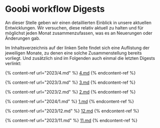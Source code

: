 # Goobi workflow Digests

An dieser Stelle geben wir einen detaillierten Einblick in unsere aktuellen Entwicklungen. Wir versuchen, diese relativ aktuell zu halten und für möglichst jeden Monat zusammenzufassen, was es an Neuerungen oder Änderungen gab.

Im Inhaltsverzeichnis auf der linken Seite findet sich eine Auflistung der jeweiligen Monate, zu denen eine solche Zusammenstellung bereits vorliegt. Und zusätzlich sind im Folgenden auch einmal die letzten Digests verlinkt:

{% content-ref url="2023/4.md" %}
[4.md](2023/4.md)
{% endcontent-ref %}

{% content-ref url="2023/3.md" %}
[3.md](2023/3.md)
{% endcontent-ref %}

{% content-ref url="2023/2.md" %}
[2.md](2023/2.md)
{% endcontent-ref %}

{% content-ref url="2024/1.md" %}
[1.md](2024/1.md)
{% endcontent-ref %}

{% content-ref url="2023/12.md" %}
[12.md](2023/12.md)
{% endcontent-ref %}

{% content-ref url="2023/11.md" %}
[11.md](2023/11.md)
{% endcontent-ref %}
